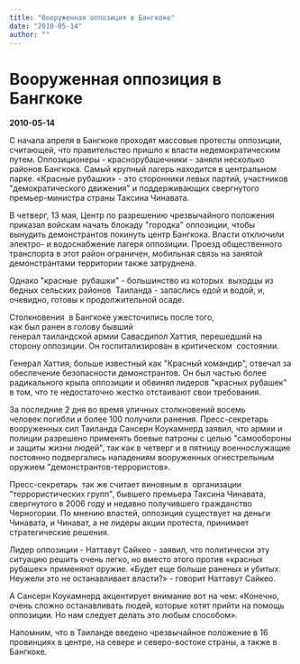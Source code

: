 ```yaml
---
title: "Вооруженная оппозиция в Бангкоке"
date: "2010-05-14"
author: ""
---
```


# Вооруженная оппозиция в Бангкоке

**2010-05-14** 

С начала апреля в Бангкоке проходят массовые протесты оппозиции, считающей, что правительство пришло к власти недемократическим путем. Оппозиционеры - краснорубашечники - заняли несколько районов Бангкока. Самый крупный лагерь находится в центральном парке. «Красные рубашки» - это сторонники левых партий, участников "демократического движения" и поддерживающих свергнутого премьер-министра страны Таксина Чинавата.

В четверг, 13 мая, Центр по разрешению чрезвычайного положения приказал войскам начать блокаду "городка" оппозиции, чтобы вынудить демонстрантов покинуть центр Бангкока. Власти отключили электро- и водоснабжение лагеря оппозиции. Проезд общественного транспорта в этот район ограничен, мобильная связь на занятой демонстрантами территории также затруднена.

Однако "красные  рубашки" - большинство из которых  выходцы из бедных сельских районов  Таиланда - запаслись едой и водой, и, очевидно, готовы к продолжительной осаде.

Столкновения  в Бангкоке ужесточились после того, как был ранен в голову бывший генерал таиландской армии Савасдипол Хаттия, перешедший на сторону оппозиции. Он госпитализирован в критическом  состоянии.

Генерал Хаттия, больше известный как "Красный командир", отвечал за обеспечение безопасности демонстрантов. Он был частью более радикального крыла оппозиции и обвинял лидеров "красных рубашек" в том, что те недостаточно жестко отстаивают свои требования.

За последние 2 дня во время уличных столкновений восемь человек погибли и более 100 получили ранения. Пресс-секретарь вооруженных сил Таиланда Сансерн Коукамнерд заявил, что армии и полиции разрешено применять боевые патроны с целью "самообороны и защиты жизни людей", так как в четверг и в пятницу военнослужащие постоянно подвергались нападениям вооруженных огнестрельным оружием "демонстрантов-террористов».

Пресс-секретарь  так же считает виновным в  организации "террористических групп", бывшего премьера Таксина Чинавата, свергнутого в 2006 году и недавно получившего гражданство Черногории. По мнению властей, оппозиция существует на деньги Чинавата, и Чинават, а не лидеры акции протеста, принимает стратегические решения.

Лидер оппозиции - Наттавут Сайкео - заявил, что политически эту ситуацию решить очень легко, но вместо этого против «красных рубашек» применяют оружие. «Будет еще больше раненых и убитых. Неужели это не останавливает власти?» - говорит Наттавут Сайкео.

А Сансерн Коукамнерд акцентирует внимание вот на чем: «Конечно, очень сложно останавливать людей, которые хотят прийти на помощь оппозиции. Но нам следует делать это любым способом».

Напомним, что в Таиланде введено чрезвычайное положение в 16 провинциях в центре, на севере и северо-востоке страны, а также в Бангкоке.